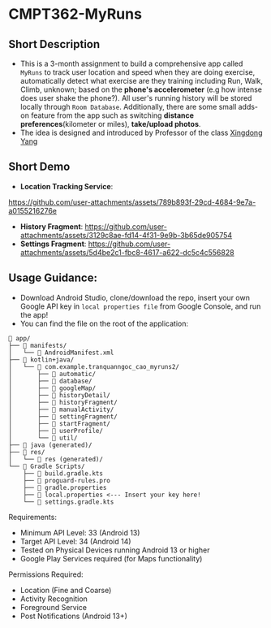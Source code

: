# CMPT362-MyRuns
## Short Description
* This is a 3-month assignment to build a comprehensive app called `MyRuns` to track user location and speed when they are doing exercise, automatically detect what exercise are they training including Run, Walk, Climb, unknown; based on the **phone's accelerometer** (e.g how intense does user shake the phone?). All user's running history will be stored locally through `Room Database`. Additionally, there are some small adds-on feature from the app such as switching **distance preferences**(kilometer or miles), **take/upload photos**.
* The idea is designed and introduced by Professor of the class [Xingdong Yang](https://www.sfu.ca/~xingdong/)
## Short Demo
* **Location Tracking Service**:

https://github.com/user-attachments/assets/789b893f-29cd-4684-9e7a-a0155216276e
* **History Fragment**:
https://github.com/user-attachments/assets/3129c8ae-fd14-4f31-9e9b-3b65de905754
* **Settings Fragment**:
https://github.com/user-attachments/assets/5d4be2c1-fbc8-4617-a622-dc5c4c556828
## Usage Guidance:
* Download Android Studio, clone/download the repo, insert your own Google API key in `local properties file` from Google Console, and run the app!
* You can find the file on the root of the application:
```
📁 app/
├── 📁 manifests/
│   └── 📄 AndroidManifest.xml
├── 📁 kotlin+java/
│   └── 📁 com.example.tranquanngoc_cao_myruns2/
│       ├── 📁 automatic/
│       ├── 📁 database/
│       ├── 📁 googleMap/
│       ├── 📁 historyDetail/
│       ├── 📁 historyFragment/
│       ├── 📁 manualActivity/
│       ├── 📁 settingFragment/
│       ├── 📁 startFragment/
│       ├── 📁 userProfile/
│       └── 📁 util/
├── 📁 java (generated)/
├── 📁 res/
│   └── 📁 res (generated)/
└── 📁 Gradle Scripts/
    ├── 📄 build.gradle.kts
    ├── 📄 proguard-rules.pro
    ├── 📄 gradle.properties
    ├── 📄 local.properties <--- Insert your key here!
    └── 📄 settings.gradle.kts
```
Requirements:
- Minimum API Level: 33 (Android 13)
- Target API Level: 34 (Android 14)
- Tested on Physical Devices running Android 13 or higher
- Google Play Services required (for Maps functionality)

Permissions Required:
- Location (Fine and Coarse)
- Activity Recognition
- Foreground Service
- Post Notifications (Android 13+)


